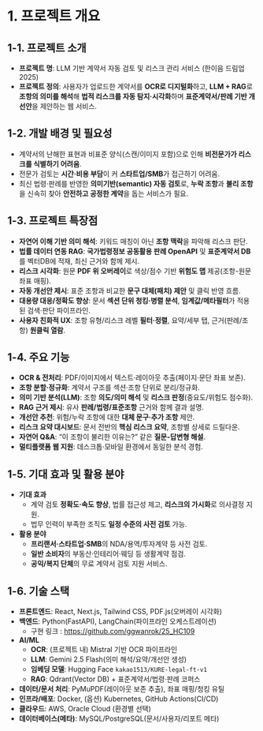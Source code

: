 # 1. 프로젝트 개요

## 1-1. 프로젝트 소개

* **프로젝트 명**: LLM 기반 계약서 자동 검토 및 리스크 관리 서비스 (한이음 드림업 2025)
* **프로젝트 정의**: 사용자가 업로드한 계약서를 **OCR로 디지털화**하고, **LLM + RAG**로 **조항의 의미를 해석**해 **법적 리스크를 자동 탐지·시각화**하며 **표준계약서/판례 기반 개선안**을 제안하는 웹 서비스.

## 1-2. 개발 배경 및 필요성

* 계약서의 난해한 표현과 비표준 양식(스캔/이미지 포함)으로 인해 **비전문가가 리스크를 식별하기 어려움**.
* 전문가 검토는 **시간·비용 부담**이 커 **스타트업/SMB**가 접근하기 어려움.
* 최신 법령·판례를 반영한 **의미기반(semantic) 자동 검토**로, **누락 조항**과 **불리 조항**을 신속히 찾아 **안전하고 공정한 계약**을 돕는 서비스가 필요.

## 1-3. 프로젝트 특장점

* **자연어 이해 기반 의미 해석**: 키워드 매칭이 아닌 **조항 맥락**을 파악해 리스크 판단.
* **법률 데이터 연동 RAG**: **국가법령정보 공동활용 판례 OpenAPI** 및 **표준계약서 DB**를 벡터DB에 적재, 최신 근거와 함께 제시.
* **리스크 시각화**: 원문 **PDF 위 오버레이**로 색상/점수 기반 **위험도 맵** 제공(조항-원문 좌표 매핑).
* **자동 개선안 제시**: 표준 조항과 비교한 **문구 대체(패치) 제안** 및 클릭 반영 흐름.
* **대용량 대응/정확도 향상**: 문서 **섹션 단위 청킹·병렬 분석**, **임계값/메타필터**가 적용된 검색·판단 파이프라인.
* **사용자 친화적 UX**: 조항 유형/리스크 레벨 **필터·정렬**, 요약/세부 탭, 근거(판례/조항) **원클릭 열람**.

## 1-4. 주요 기능

* **OCR & 전처리**: PDF/이미지에서 텍스트·레이아웃 추출(페이지·문단 좌표 보존).
* **조항 분할·정규화**: 계약서 구조를 섹션·조항 단위로 분리/정규화.
* **의미 기반 분석(LLM)**: 조항 **의도/의미 해석** 및 **리스크 판정**(중요도/위험도 점수화).
* **RAG 근거 제시**: 유사 **판례/법령/표준조항** 근거와 함께 결과 설명.
* **개선안 추천**: 위험/누락 조항에 대한 **대체 문구·추가 조항** 제안.
* **리스크 요약 대시보드**: 문서 전반의 **핵심 리스크 요약**, 조항별 상세로 드릴다운.
* **자연어 Q&A**: “이 조항이 불리한 이유는?” 같은 **질문-답변형 해설**.
* **멀티플랫폼 웹 지원**: 데스크톱·모바일 환경에서 동일한 분석 경험.

## 1-5. 기대 효과 및 활용 분야

* **기대 효과**
  * 계약 검토 **정확도·속도 향상**, 법률 접근성 제고, **리스크의 가시화**로 의사결정 지원.
  * 법무 인력이 부족한 조직도 **일정 수준의 사전 검토** 가능.
* **활용 분야**
  * **프리랜서·스타트업·SMB**의 NDA/용역/투자계약 등 사전 검토.
  * **일반 소비자**의 부동산·인테리어·웨딩 등 생활계약 점검.
  * **공익/복지 단체**의 무료 계약서 검토 지원 서비스.

## 1-6. 기술 스택

* **프론트엔드**: React, Next.js, Tailwind CSS, PDF.js(오버레이 시각화)
* **백엔드**: Python(FastAPI), LangChain(파이프라인 오케스트레이션) 
  * 구현 링크 : https://github.com/ggwanrok/25_HC109
* **AI/ML**
  * **OCR**: (프로젝트 내) Mistral 기반 OCR 파이프라인
  * **LLM**: Gemini 2.5 Flash(의미 해석/요약/개선안 생성)
  * **임베딩 모델**: Hugging Face `kakao1513/KURE-legal-ft-v1`
  * **RAG**: Qdrant(Vector DB) + 표준계약서/법령·판례 코퍼스
* **데이터/문서 처리**: PyMuPDF(레이아웃 보존 추출), 좌표 매핑/청킹 유틸
* **인프라/배포**: Docker, (옵션) Kubernetes, GitHub Actions(CI/CD)
* **클라우드**: AWS, Oracle Cloud (환경별 선택)
* **데이터베이스(메타)**: MySQL/PostgreSQL(문서/사용자/리포트 메타)
